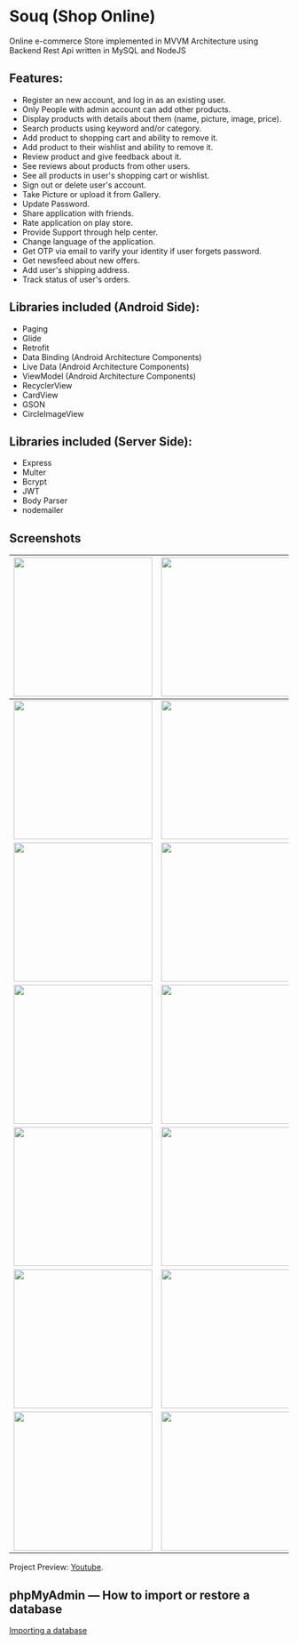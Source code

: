 # Souq (Shop Online)

  Online e-commerce Store implemented in MVVM Architecture using Backend Rest Api written in MySQL and NodeJS

## Features: 

- Register an new account, and log in as an existing user.
- Only People with admin account can add other products.
- Display products with details about them (name, picture, image, price). 
- Search products using keyword and/or category.
- Add product to shopping cart and ability to remove it.
- Add product to their wishlist and ability to remove it.
- Review product and give feedback about it.
- See reviews about products from other users.
- See all products in user's shopping cart or wishlist.
- Sign out or delete user's account.
- Take Picture or upload it from Gallery.
- Update Password.
- Share application with friends.
- Rate application on play store.
- Provide Support through help center.
- Change language of the application.
- Get OTP via email to varify your identity if user forgets password.
- Get newsfeed about new offers.
- Add user's shipping address.
- Track status of user's orders.

## Libraries included (Android Side):

- Paging
- Glide
- Retrofit
- Data Binding (Android Architecture Components)
- Live Data (Android Architecture Components)
- ViewModel (Android Architecture Components)
- RecyclerView
- CardView
- GSON
- CircleImageView

## Libraries included (Server Side):

 - Express
 - Multer
 - Bcrypt
 - JWT
 - Body Parser
 - nodemailer
 
 
## Screenshots
| <img src="https://i.imgur.com/L00YpCo.jpg" width="250">  | <img src="https://i.imgur.com/qtPSIr5.jpg" width="250"> | <img src="https://i.imgur.com/yYtsZ00.jpg" width="250">   
| ------------- | ------------- | ------------- |
| <img src="https://i.imgur.com/SnJC7se.jpg" width="250">  | <img src="https://i.imgur.com/M8BkV90.jpg" width="250"> | <img src="https://i.imgur.com/NzBX4o5.jpg" width="250"> 
| <img src="https://i.imgur.com/rMkbWcU.jpg" width="250">  | <img src="https://i.imgur.com/HxfsWBR.jpg" width="250"> | <img src="https://i.imgur.com/hZ6YBzc.jpg" width="250"> 
| <img src="https://i.imgur.com/ReCCD0H.jpg" width="250">  | <img src="https://i.imgur.com/knltLfk.jpg" width="250"> | <img src="https://i.imgur.com/3Hptn0e.jpg" width="250"> 
| <img src="https://i.imgur.com/8VKoUhj.jpg" width="250">  | <img src="https://i.imgur.com/aLURKCj.jpg" width="250"> | <img src="https://i.imgur.com/PkI1s1u.jpg" width="250"> 
| <img src="https://i.imgur.com/iOt6FZk.jpg" width="250">  | <img src="https://i.imgur.com/5ohkxeD.jpg" width="250"> | <img src="https://i.imgur.com/fFkG2Ma.jpg" width="250"> 
| <img src="https://i.imgur.com/13b0Be1.jpg" width="250">  | <img src="https://i.imgur.com/s0qxcdn.jpg" width="250"> | <img src="https://i.imgur.com/drV4nWF.jpg" width="250"> 


Project Preview: [Youtube](https://youtu.be/8zcm_FyzEtA).

## phpMyAdmin — How to import or restore a database 

[Importing a database](https://bit.ly/3d3ETWV)
